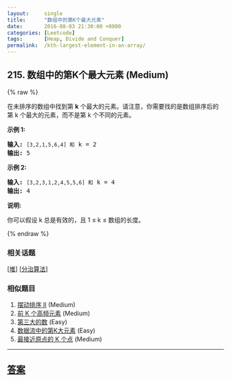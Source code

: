```yaml
---
layout:     single
title:      "数组中的第K个最大元素"
date:       2016-08-03 21:30:00 +0800
categories: [Leetcode]
tags:       [Heap, Divide and Conquer]
permalink:  /kth-largest-element-in-an-array/
---
```


## 215. 数组中的第K个最大元素 (Medium)

{% raw %}

<p>在未排序的数组中找到第 <strong>k</strong> 个最大的元素。请注意，你需要找的是数组排序后的第 k 个最大的元素，而不是第 k 个不同的元素。</p>

<p><strong>示例 1:</strong></p>

<pre><strong>输入:</strong> <code>[3,2,1,5,6,4] 和</code> k = 2
<strong>输出:</strong> 5
</pre>

<p><strong>示例&nbsp;2:</strong></p>

<pre><strong>输入:</strong> <code>[3,2,3,1,2,4,5,5,6] 和</code> k = 4
<strong>输出:</strong> 4</pre>

<p><strong>说明: </strong></p>

<p>你可以假设 k 总是有效的，且 1 &le; k &le; 数组的长度。</p>

{% endraw %}

### 相关话题
  [[堆](https://github.com/openset/leetcode/tree/master/tag/heap/README.md)]
  [[分治算法](https://github.com/openset/leetcode/tree/master/tag/divide-and-conquer/README.md)]

### 相似题目
  1. [摆动排序 II](/wiggle-sort-ii) (Medium)
  1. [前 K 个高频元素](/top-k-frequent-elements) (Medium)
  1. [第三大的数](/third-maximum-number) (Easy)
  1. [数据流中的第K大元素](/kth-largest-element-in-a-stream) (Easy)
  1. [最接近原点的 K 个点](/k-closest-points-to-origin) (Medium)

---

## [答案](https://github.com/openset/leetcode/tree/master/problems/kth-largest-element-in-an-array)
